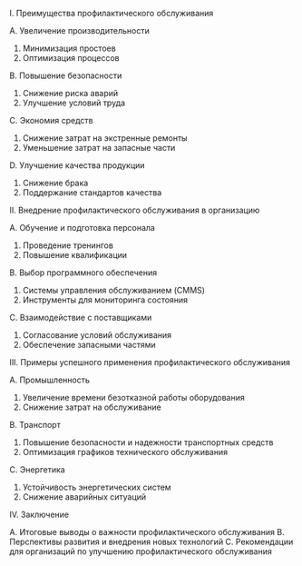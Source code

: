 I. Преимущества профилактического обслуживания

A. Увеличение производительности

1. Минимизация простоев
2. Оптимизация процессов

B. Повышение безопасности

1. Снижение риска аварий
2. Улучшение условий труда

C. Экономия средств

1. Снижение затрат на экстренные ремонты
2. Уменьшение затрат на запасные части

D. Улучшение качества продукции

1. Снижение брака
2. Поддержание стандартов качества

II. Внедрение профилактического обслуживания в организацию

A. Обучение и подготовка персонала

1. Проведение тренингов
2. Повышение квалификации

B. Выбор программного обеспечения

1. Системы управления обслуживанием (CMMS)
2. Инструменты для мониторинга состояния

C. Взаимодействие с поставщиками

1. Согласование условий обслуживания
2. Обеспечение запасными частями

III. Примеры успешного применения профилактического обслуживания

A. Промышленность

1. Увеличение времени безотказной работы оборудования
2. Снижение затрат на обслуживание

B. Транспорт

1. Повышение безопасности и надежности транспортных средств
2. Оптимизация графиков технического обслуживания

C. Энергетика

1. Устойчивость энергетических систем
2. Снижение аварийных ситуаций

IV. Заключение

A. Итоговые выводы о важности профилактического обслуживания B. Перспективы развития и внедрения новых технологий C. Рекомендации для организаций по улучшению профилактического обслуживания 